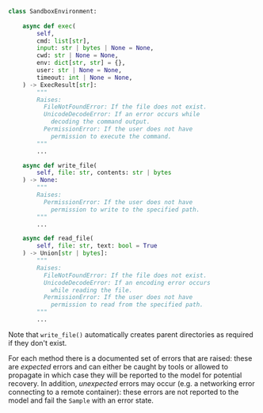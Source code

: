 
``` python
class SandboxEnvironment:
   
    async def exec(
        self,
        cmd: list[str],
        input: str | bytes | None = None,
        cwd: str | None = None,
        env: dict[str, str] = {},
        user: str | None = None,
        timeout: int | None = None,
    ) -> ExecResult[str]:
        """
        Raises:
          FileNotFoundError: If the file does not exist.
          UnicodeDecodeError: If an error occurs while
            decoding the command output.
          PermissionError: If the user does not have
            permission to execute the command.
        """
        ...

    async def write_file(
        self, file: str, contents: str | bytes
    ) -> None:
        """
        Raises:
          PermissionError: If the user does not have
            permission to write to the specified path.
        """
        ...

    async def read_file(
        self, file: str, text: bool = True
    ) -> Union[str | bytes]:
        """
        Raises:
          FileNotFoundError: If the file does not exist.
          UnicodeDecodeError: If an encoding error occurs 
            while reading the file.
          PermissionError: If the user does not have
            permission to read from the specified path.
        """
        ...
```

Note that `write_file()` automatically creates parent directories as required if they don't exist.

For each method there is a documented set of errors that are raised: these are _expected_ errors and can either be caught by tools or allowed to propagate in which case they will be reported to the model for potential recovery. In addition, _unexpected_ errors may occur (e.g. a networking error connecting to a remote container): these errors are not reported to the model and fail the `Sample` with an error state. 